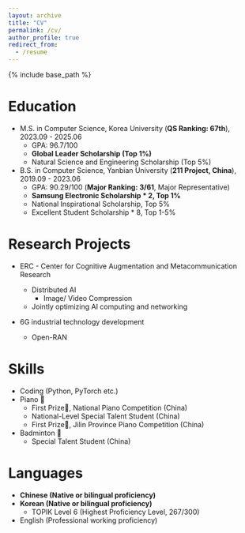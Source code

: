 ```yaml
---
layout: archive
title: "CV"
permalink: /cv/
author_profile: true
redirect_from:
  - /resume
---
```


{% include base_path %}

Education
======
* M.S. in Computer Science, Korea University (**QS Ranking: 67th**), 2023.09 - 2025.06
  * GPA: 96.7/100
  * **Global Leader Scholarship (Top 1%)**
  * Natural Science and Engineering Scholarship (Top 5%)   
* B.S. in Computer Science, Yanbian University (**211 Project, China**), 2019.09 - 2023.06
  * GPA: 90.29/100 (**Major Ranking: 3/61**, Major Representative)
  * **Samsung Electronic Scholarship * 2, Top 1%**
  * National Inspirational Scholarship, Top 5%
  * Excellent Student Scholarship * 8, Top 1-5%

Research Projects
======
* ERC - Center for Cognitive Augmentation and Metacommunication Research
  * Distributed AI
    * Image/ Video Compression
  * Jointly optimizing AI computing and networking

* 6G industrial technology development
  * Open-RAN

Skills
======
* Coding (Python, PyTorch etc.)
* Piano 🎹
  * First Prize🏅, National Piano Competition (China)
  * National-Level Special Talent Student (China)
  * First Prize🏅, Jilin Province Piano Competition (China)
* Badminton 🏸
  * Special Talent Student (China)

Languages
======
* **Chinese (Native or bilingual proficiency)**
* **Korean (Native or bilingual proficiency)**
  * TOPIK Level 6 (Highest Proficiency Level, 267/300)
* English (Professional working proficiency)
